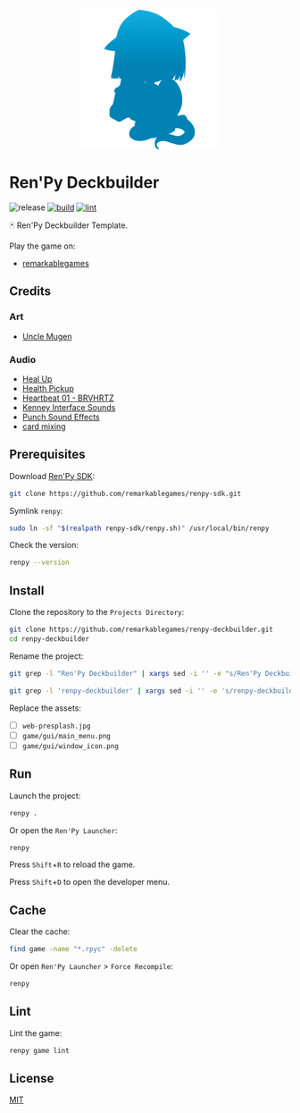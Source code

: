 <p align="center">
  <img src="https://raw.githubusercontent.com/remarkablegames/renpy-deckbuilder/master/game/gui/window_icon.png" alt="Ren'Py Deckbuilder">
</p>

# Ren'Py Deckbuilder

![release](https://img.shields.io/github/v/release/remarkablegames/renpy-deckbuilder)
[![build](https://github.com/remarkablegames/renpy-deckbuilder/actions/workflows/build.yml/badge.svg)](https://github.com/remarkablegames/renpy-deckbuilder/actions/workflows/build.yml)
[![lint](https://github.com/remarkablegames/renpy-deckbuilder/actions/workflows/lint.yml/badge.svg)](https://github.com/remarkablegames/renpy-deckbuilder/actions/workflows/lint.yml)

🃏 Ren'Py Deckbuilder Template.

Play the game on:

- [remarkablegames](https://remarkablegames.org/renpy-deckbuilder)

## Credits

### Art

- [Uncle Mugen](https://lemmasoft.renai.us/forums/viewtopic.php?t=17302)

### Audio

- [Heal Up](https://pixabay.com/sound-effects/heal-up-39285/)
- [Health Pickup](https://pixabay.com/sound-effects/health-pickup-6860/)
- [Heartbeat 01 - BRVHRTZ](https://pixabay.com/sound-effects/heartbeat-01-brvhrtz-225058/)
- [Kenney Interface Sounds](https://kenney.nl/assets/interface-sounds)
- [Punch Sound Effects](https://pixabay.com/sound-effects/punch-sound-effects-28649/)
- [card mixing](https://pixabay.com/sound-effects/card-mixing-48088/)

## Prerequisites

Download [Ren'Py SDK](https://www.renpy.org/latest.html):

```sh
git clone https://github.com/remarkablegames/renpy-sdk.git
```

Symlink `renpy`:

```sh
sudo ln -sf "$(realpath renpy-sdk/renpy.sh)" /usr/local/bin/renpy
```

Check the version:

```sh
renpy --version
```

## Install

Clone the repository to the `Projects Directory`:

```sh
git clone https://github.com/remarkablegames/renpy-deckbuilder.git
cd renpy-deckbuilder
```

Rename the project:

```sh
git grep -l "Ren'Py Deckbuilder" | xargs sed -i '' -e "s/Ren'Py Deckbuilder/My Game/g"
```

```sh
git grep -l 'renpy-deckbuilder' | xargs sed -i '' -e 's/renpy-deckbuilder/my-game/g'
```

Replace the assets:

- [ ] `web-presplash.jpg`
- [ ] `game/gui/main_menu.png`
- [ ] `game/gui/window_icon.png`

## Run

Launch the project:

```sh
renpy .
```

Or open the `Ren'Py Launcher`:

```sh
renpy
```

Press `Shift`+`R` to reload the game.

Press `Shift`+`D` to open the developer menu.

## Cache

Clear the cache:

```sh
find game -name "*.rpyc" -delete
```

Or open `Ren'Py Launcher` > `Force Recompile`:

```sh
renpy
```

## Lint

Lint the game:

```sh
renpy game lint
```

## License

[MIT](LICENSE)
